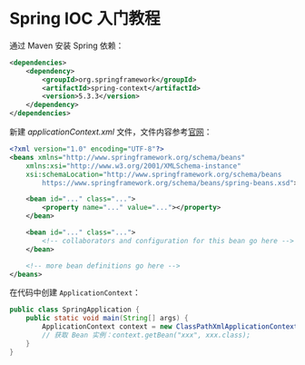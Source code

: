 # Spring IOC 入门教程

通过 Maven 安装 Spring 依赖：
``` xml
<dependencies>
    <dependency>
        <groupId>org.springframework</groupId>
        <artifactId>spring-context</artifactId>
        <version>5.3.3</version>
    </dependency>
</dependencies>
```

新建 *applicationContext.xml* 文件，文件内容参考[官网](https://docs.spring.io/spring-framework/docs/current/reference/html/core.html#beans-factory-metadata)：
``` xml
<?xml version="1.0" encoding="UTF-8"?>
<beans xmlns="http://www.springframework.org/schema/beans"
    xmlns:xsi="http://www.w3.org/2001/XMLSchema-instance"
    xsi:schemaLocation="http://www.springframework.org/schema/beans
        https://www.springframework.org/schema/beans/spring-beans.xsd">

    <bean id="..." class="...">  
        <property name="..." value="..."></property>
    </bean>

    <bean id="..." class="...">
        <!-- collaborators and configuration for this bean go here -->
    </bean>

    <!-- more bean definitions go here -->
</beans>
```

在代码中创建 `ApplicationContext`：
``` java
public class SpringApplication {
    public static void main(String[] args) {
        ApplicationContext context = new ClassPathXmlApplicationContext("classpath:applicationContext.xml");
        // 获取 Bean 实例：context.getBean("xxx", xxx.class);
    }
}
```
